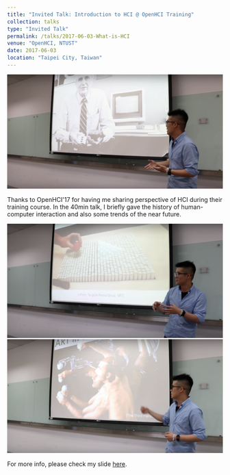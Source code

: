```yaml
---
title: "Invited Talk: Introduction to HCI @ OpenHCI Training"
collection: talks
type: "Invited Talk"
permalink: /talks/2017-06-03-What-is-HCI
venue: "OpenHCI, NTUST"
date: 2017-06-03
location: "Taipei City, Taiwan"
---
```


<img src='/images/openhci0.png'>

Thanks to OpenHCI'17 for having me sharing perspective of HCI during their training course. In the 40min talk, I briefly gave the history of human-computer interaction and also some trends of the near future.

<img src='/images/openhci2.png'>

<img src='/images/openhci3.png'>

For more info, please check my slide [here](https://goo.gl/HxX58b).
